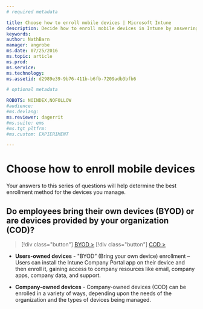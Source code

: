 ```yaml
---
# required metadata

title: Choose how to enroll mobile devices | Microsoft Intune
description: Decide how to enroll mobile devices in Intune by answering a few simple questions
keywords:
author: NathBarn
manager: angrobe
ms.date: 07/25/2016
ms.topic: article
ms.prod:
ms.service:
ms.technology:
ms.assetid: d2989e39-9b76-411b-b6fb-7209adb3bfb6

# optional metadata

ROBOTS: NOINDEX,NOFOLLOW
#audience:
#ms.devlang:
ms.reviewer: dagerrit
#ms.suite: ems
#ms.tgt_pltfrm:
#ms.custom: EXPIERIMENT

---
```


# Choose how to enroll mobile devices

Your answers to this series of questions will help determine the best enrollment method for the devices you manage.

## **Do employees bring their own devices (BYOD) or are devices provided by your organization (COD)?**

> [!div class="button"]
[BYOD >](choose-how-to-enroll-devices2.md)
> [!div class="button"]
[COD >](choose-how-to-enroll-devices3.md)

- **Users-owned devices** - "BYOD” (Bring your own device) enrollment – Users can install the Intune Company Portal app on their device and then enroll it, gaining access to company resources like email, company apps, company data, and support.  

- **Company-owned devices** - Company-owned devices (COD) can be enrolled in a variety of ways, depending upon the needs of the organization and the types of devices being managed.
